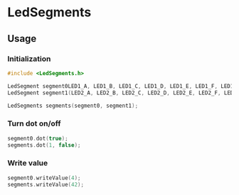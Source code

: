 # LedSegments

## Usage

### Initialization

```` c
#include <LedSegments.h>

LedSegment segment0LED1_A, LED1_B, LED1_C, LED1_D, LED1_E, LED1_F, LED1_G, LED1_DOT);
LedSegment segment1(LED2_A, LED2_B, LED2_C, LED2_D, LED2_E, LED2_F, LED2_G, LED2_DOT);

LedSegments segments(segment0, segment1);
````

### Turn dot on/off

```` c
segment0.dot(true);
segments.dot(1, false);
````

### Write value

```` c
segment0.writeValue(4);
segments.writeValue(42);
````